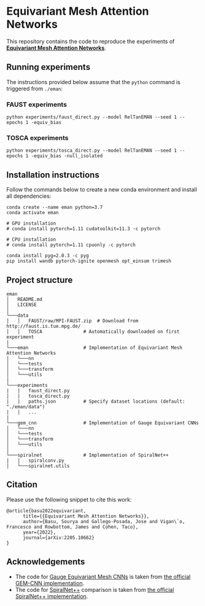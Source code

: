 # Equivariant Mesh Attention Networks

This repository contains the code to reproduce the experiments of [**Equivariant Mesh Attention Networks**](https://arxiv.org/abs/2205.10662).

## Running experiments

The instructions provided below assume that the `python` command is triggered from `./eman`:

### FAUST experiments
```
python experiments/faust_direct.py --model RelTanEMAN --seed 1 --epochs 1 -equiv_bias
```

### TOSCA experiments
```
python experiments/tosca_direct.py --model RelTanEMAN --seed 1 --epochs 1 -equiv_bias -null_isolated
```

## Installation instructions

Follow the commands below to create a new conda environment and install all dependencies:
```
conda create --name eman python=3.7
conda activate eman

# GPU installation
# conda install pytorch=1.11 cudatoolkit=11.3 -c pytorch

# CPU installation
# conda install pytorch=1.11 cpuonly -c pytorch

conda install pyg=2.0.3 -c pyg
pip install wandb pytorch-ignite openmesh opt_einsum trimesh
```

## Project structure
```
eman
│   README.md
│   LICENSE    
│
└───data
│   │   FAUST/raw/MPI-FAUST.zip  # Download from http://faust.is.tue.mpg.de/
│   │   TOSCA               # Automatically downloaded on first experiment
|
└───eman                    # Implementation of Equivariant Mesh Attention Networks
│   └───nn
│   └───tests
│   └───transform
│   └───utils
|
└───experiments
|   |   faust_direct.py 
|   |   tosca_direct.py 
|   |   paths.json          # Specify dataset locations (default: "./eman/data") 
|   |   ...
|
└───gem_cnn                 # Implementation of Gauge Equivariant CNNs
│   └───nn
│   └───tests
│   └───transform
│   └───utils
│   
└───spiralnet               # Implementation of SpiralNet++
|   |   spiralconv.py
│   └───spiralnet.utils
```

## Citation

Please use the following snippet to cite this work:
```
@article{basu2022equivariant,
      title={{Equivariant Mesh Attention Networks}}, 
      author={Basu, Sourya and Gallego-Posada, Jose and Vigan\`o, Francesco and Rowbottom, James and Cohen, Taco},
      year={2022},
      journal={arXiv:2205.10662}
}
```

## Acknowledgements

* The code for [Gauge Equivariant Mesh CNNs](https://openreview.net/forum?id=Jnspzp-oIZE) is taken from [the official GEM-CNN implementation](https://github.com/qualcomm-ai-research/gauge-equivariant-mesh-cnn).
* The code for [SpiralNet++](SpiralNet++) comparison is taken from [the official SpiralNet++ implementation](https://github.com/sw-gong/spiralnet_plus).
